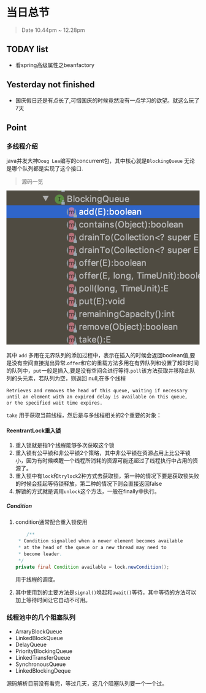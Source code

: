 # 当日总节

> Date 10.44pm ~ 12.28pm

## TODAY  list

* 看spring高级属性之beanfactory

## Yesterday not finished

* 国庆假日还是有点长了,可惜国庆的时候竟然没有一点学习的欲望。就这么玩了7天

## Point

### 多线程介绍

java并发大神`Doug Lea`编写的concurrent包，其中核心就是`BlockingQueue`  无论是哪个队列都是实现了这个接口.
>源码一览

![method](../pic/1009.png)

其中 `add` 多用在无界队列的添加过程中，表示在插入的时候会返回boolean值,要是没有空间直接抛出异常.`offer`和它的重载方法多用在有界队列和设置了超时时间的队列中，`put`一般是插入,要是没有空间会进行等待.`poll`该方法获取并移除此队列的头元素，若队列为空，则返回 null,在多个线程

    Retrieves and removes the head of this queue, waiting if necessary until an element with an expired delay is available on this queue,
    or the specified wait time expires.

`take` 用于获取当前线程，然后是与多线程相关的2个重要的对象：

#### ReentrantLock重入锁

1. 重入锁就是指1个线程能够多次获取这个锁
2. 重入锁有公平锁和非公平锁2个策略，其中非公平锁在资源占用上比公平锁小，因为有时候唤醒一个线程所消耗的资源可能还超过了线程执行中占用的资源了。
3. 重入锁中有`lock`和`trylock`2种方式去获取锁，第一种的情况下要是获取锁失败的时候会挂起等待锁释放，第二种的情况下则会直接返回false
4. 解锁的方式就是调用`unlock`这个方法，一般在finally中执行。

##### Condition

1. condition通常配合重入锁使用

    ```java
        /**
     * Condition signalled when a newer element becomes available
     * at the head of the queue or a new thread may need to
     * become leader.
     */
    private final Condition available = lock.newCondition();
    ```

    用于线程的调度。
1. 其中使用到的主要方法是`signal()`唤起和`await()`等待，其中等待的方法可以加上等待时间让它自动不可用。

### 线程池中的几个阻塞队列

* ArraryBlockQueue
* LinkedBlockQueue
* DelayQueue
* PriorityBlockingQueue
* LinkedTransferQueue
* SynchronousQueue
* LinkedBlockingDeque

源码解析目前没有看完，等过几天，这几个阻塞队列要一个一个过。
